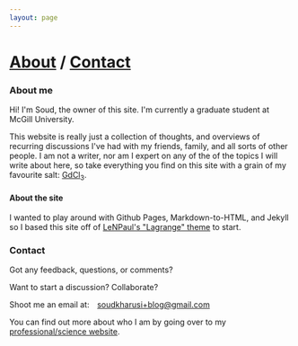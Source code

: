 ```yaml
---
layout: page
---
```

<h1> <a href="#about">About</a> / <a href="#contact">Contact</a></h1>

<h3 id="about">About me</h3>

Hi! I'm Soud, the owner of this site. I'm currently a graduate student at McGill University.

This website is really just a collection of thoughts, and overviews of recurring discussions I've had with my friends, family, and all sorts of other people. I am not a writer, nor am I expert on any of the of the topics I will write about here, so take everything you find on this site with a grain of my favourite salt: <a href="https://www.osti.gov/servlets/purl/915115" target="_blank">GdCl<sub>3</sub></a>.

#### About the site
I wanted to play around with Github Pages, Markdown-to-HTML, and Jekyll so I based this site off of <a href="https://github.com/LeNPaul/Lagrange" target="_blank">LeNPaul's "Lagrange" theme</a> to start. 


<h3 id="contact">Contact</h3>

Got any feedback, questions, or comments?

Want to start a discussion? Collaborate?

Shoot me an email at:&emsp;<a href="mailto:soudkharusi+blog@gmail.com">soudkharusi+blog@gmail.com</a>

You can find out more about who I am by going over to my <a href="https://www.physics.mcgill.ca/~soudal" target="_blank">professional/science website</a>.


